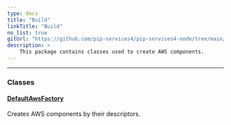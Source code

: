 ```yaml
---
type: docs
title: "Build"
linkTitle: "Build"
no_list: true
gitUrl: "https://github.com/pip-services4/pip-services4-node/tree/main/pip-services4-aws-node"
description: >
    This package contains classes used to create AWS components.
---
```

---

<div class="module-body"> 

### Classes

#### [DefaultAwsFactory](default_aws_factory)
Creates AWS components by their descriptors.

</div>
